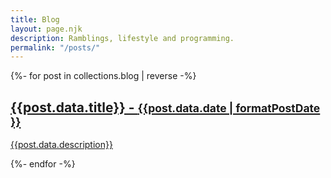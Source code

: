 ```yaml
---
title: Blog
layout: page.njk
description: Ramblings, lifestyle and programming.
permalink: "/posts/"
---
```


{%- for post in collections.blog | reverse -%}
<a class="post-listing__item" href="{{post.url}}">

<h2>{{post.data.title}} - <small> <time datetime="{{ date }}">{{post.data.date | formatPostDate }}</time></small></h2>
<p>{{post.data.description}}</p>
</a>
{%- endfor -%}
